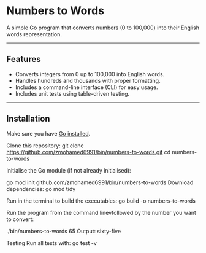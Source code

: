 # Numbers to Words

A simple Go program that converts numbers (0 to 100,000) into their English words representation.

---

## Features

- Converts integers from 0 up to 100,000 into English words.
- Handles hundreds and thousands with proper formatting.
- Includes a command-line interface (CLI) for easy usage.
- Includes unit tests using table-driven testing.

---

## Installation

Make sure you have [Go installed](https://golang.org/dl/).

Clone this repository:
git clone https://github.com/zmohamed6991/bin/numbers-to-words.git
cd numbers-to-words

Initialise the Go module (if not already initialised):

go mod init github.com/zmohamed6991/bin/numbers-to-words
Download dependencies:
go mod tidy

Run in the terminal to build the executables:
go build -o numbers-to-words

Run the program from the command linevfollowed by the number you want to convert:

./bin/numbers-to-words  65
Output:
sixty-five

Testing
Run all tests with:
go test -v


